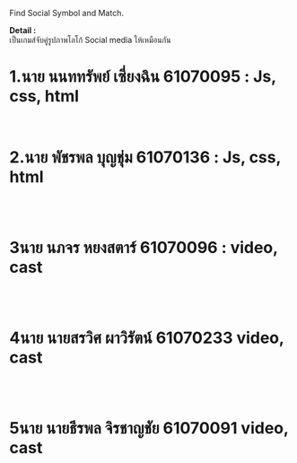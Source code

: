 <p font-size="50px">Find Social Symbol and Match.</p>
<b>Detail : </b><br>
เป็นเกมส์จับคู่รูปภาพโลโก้ Social media ให้เหมือนกัน<br>
<h1 font-family: "Courier New", "Lucida Console";>1.นาย นนททรัพย์ เซี่ยงฉิน 61070095 : Js, css, html</h1>
<br><h1>2.นาย พัชรพล บุญชุ่ม 61070136 : Js, css, html</h1><br>
<br><h1>3นาย นภจร หยงสตาร์ 61070096 : video, cast</h1><br>
<br><h1>4นาย นายสรวิศ ผาวิรัตน์ 61070233 video, cast</h1><br>
<br><h1>5นาย นายธีรพล จิรชาญชัย 61070091 video, cast</h1>
